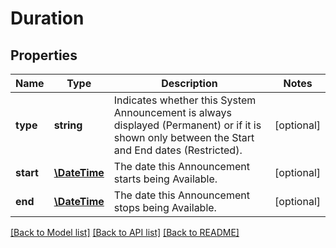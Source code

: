 # Duration

## Properties
Name | Type | Description | Notes
------------ | ------------- | ------------- | -------------
**type** | **string** | Indicates whether this System Announcement is always displayed (Permanent) or if it is shown only between the Start and End dates (Restricted). | [optional] 
**start** | [**\DateTime**](\DateTime.md) | The date this Announcement starts being Available. | [optional] 
**end** | [**\DateTime**](\DateTime.md) | The date this Announcement stops being Available. | [optional] 

[[Back to Model list]](../README.md#documentation-for-models) [[Back to API list]](../README.md#documentation-for-api-endpoints) [[Back to README]](../README.md)


